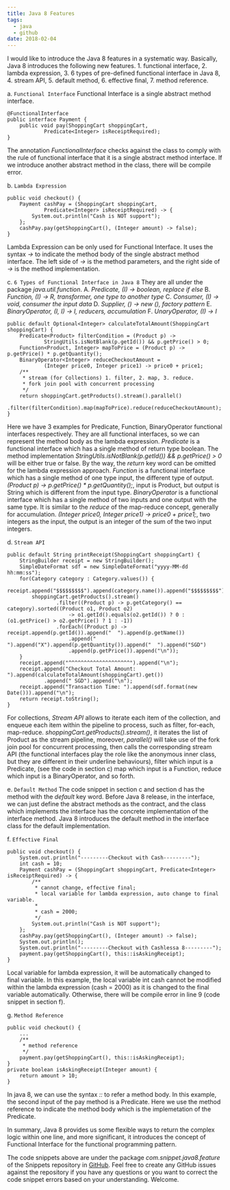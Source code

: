 ```yaml
---
title: Java 8 Features
tags:
  - java
  - github
date: 2018-02-04
---
```


I would like to introduce the Java 8 features in a systematic way. Basically, Java 8 introduces the following new features. 1. functional interface, 2. lambda expression, 3. 6 types of pre-defined functional interface in Java 8, 4. stream API, 5. default method, 6. effective final, 7. method reference.

a. `Functional Interface`
Functional Interface is a single abstract method interface.
``` 
@FunctionalInterface
public interface Payment {
    public void pay(ShoppingCart shoppingCart, 
    		Predicate<Integer> isReceiptRequired);
}
```
The annotation _FunctionalInterface_ checks against the class to comply with the rule of functional interface that it is a single abstract method interface. If we introduce another abstract method in the class, there will be compile error.

b. `Lambda Expression`
```
public void checkout() {
    Payment cashPay = (ShoppingCart shoppingCart, 
			Predicate<Integer> isReceiptRequired) -> {
        System.out.println("Cash is NOT support");
    };
    cashPay.pay(getShoppingCart(), (Integer amount) -> false);
}

```
Lambda Expression can be only used for Functional Interface. It uses the syntax _->_ to indicate the method body of the single abstract method interface. The left side of _->_ is the method parameters, and the right side of _->_ is the method implementation.


c. `6 Types of Functional Interface in Java 8`
They are all under the package _java.util.function_.
A. _Predicate, (I) -> boolean, replace if else_
B. _Function, (I) -> R, transformer, one type to another type_
C. _Consumer, (I) -> void, consumer the input data_
D. _Supplier, () -> new (), factory pattern_
E. _BinaryOperator, (I, I) -> I, reducers, accumulation_
F. _UnaryOperator, (I) -> I_
```
public default Optional<Integer> calculateTotalAmount(ShoppingCart shoppingCart) {
    Predicate<Product> filterCondition = (Product p) -> 
            StringUtils.isNotBlank(p.getId()) && p.getPrice() > 0;
    Function<Product, Integer> mapToPrice = (Product p) -> p.getPrice() * p.getQuantity();
    BinaryOperator<Integer> reduceCheckoutAmount = 
            (Integer price0, Integer price1) -> price0 + price1;
    /**
     * stream (for Collections) 1. filter, 2. map, 3. reduce.
     * fork join pool with concurrent processing
     */
    return shoppingCart.getProducts().stream().parallel()
            .filter(filterCondition).map(mapToPrice).reduce(reduceCheckoutAmount);
}
```
Here we have 3 examples for Predicate, Function, BinaryOperator functional interfaces respectively. They are all functional interfaces, so we can represent the method body as the lambda expression.
_Predicate_ is a functional interface which has a single method of return type boolean. The method implementation _StringUtils.isNotBlank(p.getId()) && p.getPrice() > 0_ will be either true or false. By the way, the _return_ key word can be omitted for the lambda expression approach.
_Function_ is a functional interface which has a single method of one type input, the different type of output. _(Product p) -> p.getPrice() * p.getQuantity();_, input is Product, but output is String which is different from the input type.
_BinaryOperator_ is a functional interface which has a single method of two inputs and one output with the same type. It is similar to the _reduce_ of the map-reduce concept, generally for accumulation. _(Integer price0, Integer price1) -> price0 + price1;_, two integers as the input, the output is an integer of the sum of the two input integers.

d. `Stream API`
```
public default String printReceipt(ShoppingCart shoppingCart) {
    StringBuilder receipt = new StringBuilder();
    SimpleDateFormat sdf = new SimpleDateFormat("yyyy-MM-dd hh:mm:ss");
    for(Category category : Category.values()) {
        receipt.append("$$$$$$$$$").append(category.name()).append("$$$$$$$$$").append("\n");
        shoppingCart.getProducts().stream()
                .filter((Product p) -> p.getCategory() == category).sorted((Product o1, Product o2)  
                    -> o1.getId().equals(o2.getId()) ? 0 : (o1.getPrice() > o2.getPrice() ? 1 : -1))
                .forEach((Product p) -> receipt.append(p.getId()).append("  ").append(p.getName())
                    .append("  ").append("X").append(p.getQuantity()).append("  ").append("SGD")
                    .append(p.getPrice()).append("\n"));
    }
    receipt.append("^^^^^^^^^^^^^^^^^^^^").append("\n");
    receipt.append("Checkout Total Amount: ").append(calculateTotalAmount(shoppingCart).get())
            .append(" SGD").append("\n");
    receipt.append("Transaction Time: ").append(sdf.format(new Date())).append("\n");
    return receipt.toString();
}
```
For collections, _Stream API_ allows to iterate each item of the collection, and enqueue each item within the pipeline to process, such as filter, for-each, map-reduce.
_shoppingCart.getProducts().stream()_, it iterates the list of Product as the stream pipeline, moreover, _parallel()_ will take use of the fork join pool for concurrent processing, then calls the corresponding stream API (the functional interfaces play the role like the anonymous inner class, but they are different in their underline behaviours), filter which input is a Predicate, (see the code in section c) map which input is a Function, reduce which input is a BinaryOperator, and so forth.

e. `Default Method`
The code snippet in section c and section d has the method with the _default_ key word. Before Java 8 release, in the interface, we can just define the abstract methods as the contract, and the class which implements the interface has the concrete implementation of the interface method.
Java 8 introduces the default method in the interface class for the default implementation.

f. `Effective Final`
```
public void checkout() {
    System.out.println("---------Checkout with Cash---------");
    int cash = 10;
    Payment cashPay = (ShoppingCart shoppingCart, Predicate<Integer> isReceiptRequired) -> {
        /**
         * cannot change, effective final;
         * local variable for lambda expression, auto change to final variable.
         * 
         * cash = 2000;
         */
        System.out.println("Cash is NOT support");
    };
    cashPay.pay(getShoppingCart(), (Integer amount) -> false);
    System.out.println();
    System.out.println("---------Checkout with Cashlessa 8---------");
    payment.pay(getShoppingCart(), this::isAskingReceipt);
}
```
Local variable for lambda expression, it will be automatically changed to final variable.
In this example, the local variable int cash cannot be modified within the lambda expression (cash = 2000) as it is changed to the final variable automatically. Otherwise, there will be compile error in line 9 (code snippet in section f).

g. `Method Reference`
```
public void checkout() {
    ...
    /**
     * method reference
     */
    payment.pay(getShoppingCart(), this::isAskingReceipt);
}
private boolean isAskingReceipt(Integer amount) {
    return amount > 10;
}
```
In java 8, we can use the syntax _::_ to refer a method body.
In this example, the second input of the pay method is a Predicate. Here we use the method reference to indicate the method body which is the implemetation of the Predicate.

In summary, Java 8 provides us some flexible ways to return the complex logic within one line, and more significant, it introduces the concept of Functional Interface for the functional programming pattern.

The code snippets above are under the package _com.snippet.java8.feature_ of the Snippets repository in [GitHub](https://github.com/xljiadahao/Snippets.git). Feel free to create any GitHub issues against the repository if you have any questions or you want to correct the code snippet errors based on your understanding. Welcome.
